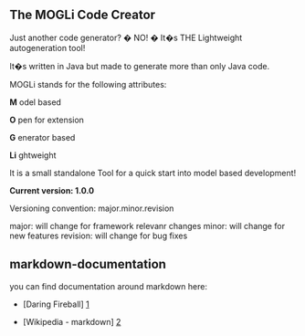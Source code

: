 The MOGLi Code Creator
--------------

Just another code generator? � NO! � It�s THE Lightweight autogeneration tool!

It�s written in Java but made to generate more than only Java code.

 

MOGLi stands for the following attributes: 

**M**  odel based

**O**  pen for extension

**G**  enerator based

**Li**  ghtweight


It is a small standalone Tool for a quick start into model based development!


**Current version: 1.0.0**

Versioning convention: major.minor.revision

major:    will change for framework relevanr changes 
minor:    will change for new features
revision: will change for bug fixes



markdown-documentation
--------------
you can find documentation around markdown here:
- [Daring Fireball] [1]
- [Wikipedia - markdown] [2]

  [1]: http://daringfireball.net/projects/markdown/syntax
  [2]: http://en.wikipedia.org/wiki/Markdown